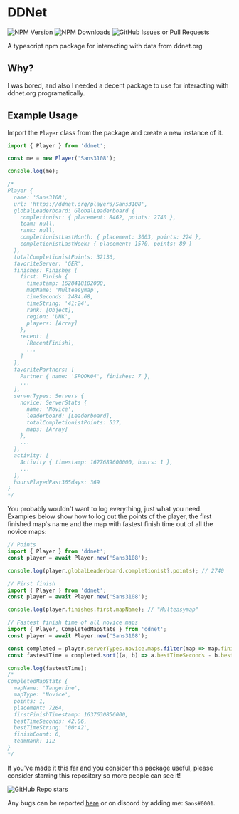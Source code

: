 # DDNet

![NPM Version](https://img.shields.io/npm/v/ddnet?logo=npm) ![NPM Downloads](https://img.shields.io/npm/dm/ddnet?logo=npm&label=Downloads) ![GitHub Issues or Pull Requests](https://img.shields.io/github/issues/Sans3108/DDNet?logo=github&label=Issues)

A typescript npm package for interacting with data from ddnet.org

## Why?

I was bored, and also I needed a decent package to use for interacting with ddnet.org programatically.

## Example Usage

Import the `Player` class from the package and create a new instance of it.

```ts
import { Player } from 'ddnet';

const me = new Player('Sans3108');

console.log(me);

/*
Player {
  name: 'Sans3108',
  url: 'https://ddnet.org/players/Sans3108',
  globalLeaderboard: GlobalLeaderboard {
    completionist: { placement: 8462, points: 2740 },
    team: null,
    rank: null,
    completionistLastMonth: { placement: 3003, points: 224 },
    completionistLastWeek: { placement: 1570, points: 89 }
  },
  totalCompletionistPoints: 32136,
  favoriteServer: 'GER',
  finishes: Finishes {
    first: Finish {
      timestamp: 1628418102000,
      mapName: 'Multeasymap',
      timeSeconds: 2484.68,
      timeString: '41:24',
      rank: [Object],
      region: 'UNK',
      players: [Array]
    },
    recent: [
      [RecentFinish],
      ...
    ]
  },
  favoritePartners: [
    Partner { name: 'SPOOK04', finishes: 7 },
    ...
  ],
  serverTypes: Servers {
    novice: ServerStats {
      name: 'Novice',
      leaderboard: [Leaderboard],
      totalCompletionistPoints: 537,
      maps: [Array]
    },
    ...
  },
  activity: [
    Activity { timestamp: 1627689600000, hours: 1 },
    ...   
  ],
  hoursPlayedPast365days: 369
}
*/
```

You probably wouldn't want to log everything, just what you need. Examples below show how to log out the points of the player, the first finished map's name and the map with fastest finish time out of all the novice maps:

```js
// Points
import { Player } from 'ddnet';
const player = await Player.new('Sans3108');

console.log(player.globalLeaderboard.completionist?.points); // 2740
```

```js
// First finish
import { Player } from 'ddnet';
const player = await Player.new('Sans3108');

console.log(player.finishes.first.mapName); // "Multeasymap"
```

```js
// Fastest finish time of all novice maps
import { Player, CompletedMapStats } from 'ddnet';
const player = await Player.new('Sans3108');

const completed = player.serverTypes.novice.maps.filter(map => map.finishCount > 0) as CompletedMapStats[];
const fastestTime = completed.sort((a, b) => a.bestTimeSeconds - b.bestTimeSeconds)[0];

console.log(fastestTime);
/*
CompletedMapStats {
  mapName: 'Tangerine',
  mapType: 'Novice',
  points: 1,
  placement: 7264,
  firstFinishTimestamp: 1637630856000,
  bestTimeSeconds: 42.86,
  bestTimeString: '00:42',
  finishCount: 6,
  teamRank: 112
}
*/
```

If you've made it this far and you consider this package useful, please consider starring this repository so more people can see it!

![GitHub Repo stars](https://img.shields.io/github/stars/Sans3108/DDNet)

Any bugs can be reported [here](https://github.com/Sans3108/DDNet/issues) or on discord by adding me: `Sans#0001`.
